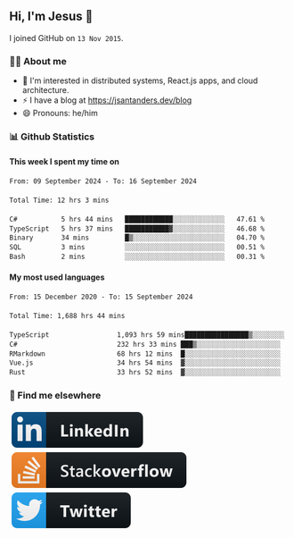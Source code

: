 ## Hi, I'm Jesus 👋

I joined GitHub on `13 Nov 2015`.

<!-- Talking about you -->

### 👨‍💻 About me

- 👦 I'm interested in distributed systems, React.js apps, and cloud architecture.
- ⚡️ I have a blog at <https://jsantanders.dev/blog>
- 😄 Pronouns: he/him

### 📊 Github Statistics

#### This week I spent my time on

<!--START_SECTION:weekly-->

```txt
From: 09 September 2024 - To: 16 September 2024

Total Time: 12 hrs 3 mins

C#           5 hrs 44 mins   ████████████░░░░░░░░░░░░░   47.61 %
TypeScript   5 hrs 37 mins   ███████████▓░░░░░░░░░░░░░   46.68 %
Binary       34 mins         █▒░░░░░░░░░░░░░░░░░░░░░░░   04.70 %
SQL          3 mins          ░░░░░░░░░░░░░░░░░░░░░░░░░   00.51 %
Bash         2 mins          ░░░░░░░░░░░░░░░░░░░░░░░░░   00.31 %
```

<!--END_SECTION:weekly-->

#### My most used languages

<!--START_SECTION:alltime-->

```txt
From: 15 December 2020 - To: 15 September 2024

Total Time: 1,688 hrs 44 mins

TypeScript                 1,093 hrs 59 mins████████████████▒░░░░░░░░   64.78 %
C#                         232 hrs 33 mins ███▒░░░░░░░░░░░░░░░░░░░░░   13.77 %
RMarkdown                  68 hrs 12 mins  █░░░░░░░░░░░░░░░░░░░░░░░░   04.04 %
Vue.js                     34 hrs 54 mins  ▓░░░░░░░░░░░░░░░░░░░░░░░░   02.07 %
Rust                       33 hrs 52 mins  ▓░░░░░░░░░░░░░░░░░░░░░░░░   02.01 %
```

<!--END_SECTION:alltime-->

### 📢 Find me elsewhere

<p>
  <a target="_blank" href="https://linkedin.com/in/jsantanders">
    <img src="https://github.com/jsantanders/jsantanders/blob/master/img/linkedin.svg" alt="LinkedIn" style="vertical-align:top; margin:4px">
  </a>
  
  <a target="_blank" href="https://stackoverflow.com/users/7318331/jesus-santander">
    <img src="https://github.com/jsantanders/jsantanders/blob/master/img/stackoverflow.svg" alt="StackOverflow" style="vertical-align:top; margin:4px">
  </a>
  
  <a target="_blank" href="http://twitter.com/jsantanders">
    <img src="https://github.com/jsantanders/jsantanders/blob/master/img/twitter.svg" alt="Twitter" style="vertical-align:top; margin:4px">
  </a>
</p>
